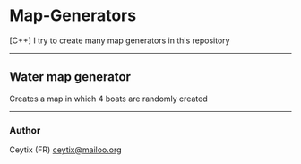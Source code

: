 # Map-Generators
[C++] I try to create many map generators in this repository

___

## Water map generator

Creates a map in which 4 boats are randomly created

___

### Author

Ceytix (FR) <ceytix@mailoo.org>
